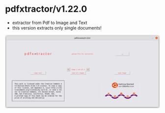 # pdfxtractor/v1.22.0
- extractor from Pdf to Image and Text 
- this version extracts only single documents!

![](https://github.com/finiunix/pdfx-tractor/blob/main/pdfxtractorRD.png)
